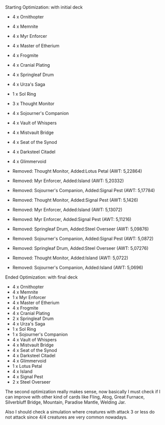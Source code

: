 Starting Optimization: with initial deck


 - 4    x Ornithopter
 - 4    x Memnite
 - 4    x Myr Enforcer
 - 4    x Master of Etherium
 - 4    x Frogmite
 - 4    x Cranial Plating
 - 4    x Springleaf Drum
 - 4    x Urza's Saga
 - 1    x Sol Ring
 - 3    x Thought Monitor
 - 4    x Sojourner's Companion
 - 4    x Vault of Whispers
 - 4    x Mistvault Bridge
 - 4    x Seat of the Synod
 - 4    x Darksteel Citadel
 - 4    x Glimmervoid


 - Removed: Thought Monitor, Added:Lotus Petal (AWT: 5,22864)
 - Removed: Myr Enforcer, Added:Island (AWT: 5,20332)
 - Removed: Sojourner's Companion, Added:Signal Pest (AWT: 5,17784)
 - Removed: Thought Monitor, Added:Signal Pest (AWT: 5,1426)
 - Removed: Myr Enforcer, Added:Island (AWT: 5,13072)
 - Removed: Myr Enforcer, Added:Signal Pest (AWT: 5,11216)
 - Removed: Springleaf Drum, Added:Steel Overseer (AWT: 5,09876)
 - Removed: Sojourner's Companion, Added:Signal Pest (AWT: 5,0872)
 - Removed: Springleaf Drum, Added:Steel Overseer (AWT: 5,07276)
 - Removed: Thought Monitor, Added:Island (AWT: 5,0722)
 - Removed: Sojourner's Companion, Added:Island (AWT: 5,0696)


Ended Optimization: with final deck


 - 4    x Ornithopter
 - 4    x Memnite
 - 1    x Myr Enforcer
 - 4    x Master of Etherium
 - 4    x Frogmite
 - 4    x Cranial Plating
 - 2    x Springleaf Drum
 - 4    x Urza's Saga
 - 1    x Sol Ring
 - 1    x Sojourner's Companion
 - 4    x Vault of Whispers
 - 4    x Mistvault Bridge
 - 4    x Seat of the Synod
 - 4    x Darksteel Citadel
 - 4    x Glimmervoid
 - 1    x Lotus Petal
 - 4    x Island
 - 4    x Signal Pest
 - 2    x Steel Overseer

The second optimization really makes sense, now basically I must check if I can
improve with other kind of cards like Fling, Atog, Great Furnace, Silverbluff 
Bridge, Mountain, Paradise Mantle, Welding Jar.

Also I should check a simulation where creatures with attack 3 or less do not 
attack since 4/4 creatures are very common nowadays.
